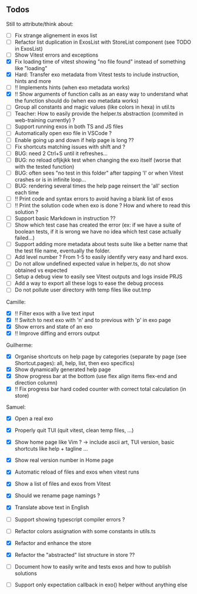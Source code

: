 ## Todos
Still to attribute/think about:
- [ ] Fix strange alignement in exos list
- [ ] Refactor list duplication in ExosList with StoreList component (see TODO in ExosList)
- [ ] Show Vitest errors and exceptions
- [x] Fix loading time of vitest showing "no file found" instead of something like "loading"
- [x] Hard: Transfer exo metadata from Vitest tests to include instruction, hints and more
- [ ] !! Implements hints (when exo metadata works)
- [x] !! Show arguments of function calls as an easy way to understand what the function should do (when exo metadata works)
- [ ] Group all constants and magic values (like colors in hexa) in util.ts
- [ ] Teacher: How to easily provide the helper.ts abstraction (commited in web-training currently) ?
- [ ] Support running exos in both TS and JS files
- [ ] Automatically open exo file in VSCode ?
- [ ] Enable going up and down if help page is long ??
- [ ] Fix shortcuts matching issues with shift and ?
- [ ] BUG: need 2 Ctrl+S until it refreshes...
- [ ] BUG: no reload ofljkjkk test when changing the exo itself (worse that with the tested function)
- [ ] BUG: often sees "no test in this folder" after tapping 'l' or when Vitest crashes or is in infinite loop...
- [ ] BUG: rendering several times the help page reinsert the 'all' section each time
- [ ] !! Print code and syntax errors to avoid having a blank list of exos
- [ ] !! Print the solution code when exo is done ? How and where to read this solution ?
- [ ] Support basic Markdown in instruction ??
- [ ] Show which test case has created the error (ex: if we have a suite of boolean tests, if it is wrong we have no idea which test case actually failed...)
- [ ] Support adding more metadata about tests suite like a better name that the test file name, eventually the folder.
- [ ] Add level number ? From 1-5 to easily identify very easy and hard exos.
- [ ] Do not allow undefined expected value in helper.ts, do not show obtained vs expected
- [ ] Setup a debug view to easily see Vitest outputs and logs inside PRJS
- [ ] Add a way to export all these logs to ease the debug process
- [ ] Do not pollute user directory with temp files like out.tmp

Camille:
- [x] !! Filter exos with a live text input
- [x] !! Switch to next exo with 'n' and to previous with 'p' in exo page
- [x] Show errors and state of an exo
- [x] !! Improve diffing and errors output

Guilherme:
- [x] Organise shortcuts on help page by categories (separate by page (see Shortcut.pages): all, help, list, then exo specifics)
- [x] Show dynamically generated help page
- [x] Show progress bar at the bottom (use flex align items flex-end and direction column)
- [x] !! Fix progress bar hard coded counter with correct total calculation (in store)

Samuel:
- [x] Open a real exo
- [x] Properly quit TUI (quit vitest, clean temp files, ...)
- [x] Show home page like Vim ? -> include ascii art, TUI version, basic shortcuts like help + tagline ...
- [x] Show real version number in Home page
- [x] Automatic reload of files and exos when vitest runs
- [x] Show a list of files and exos from Vitest
- [x] Should we rename page namings ?
- [x] Translate above text in English
- [ ] Support showing typescript compiler errors ?
- [ ] Refactor colors assignation with some constants in utils.ts
- [x] Refactor and enhance the store
- [x] Refactor the "abstracted" list structure in store ??
- [ ] Document how to easily write and tests exos and how to publish solutions
- [ ] Support only expectation callback in exo() helper without anything else

